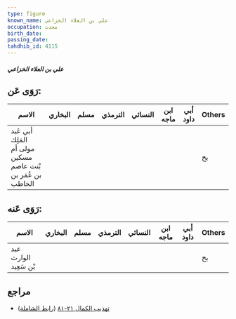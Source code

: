 ```yaml
---
type: figure
known_name: علي بن العلاء الخزاعي
occupation: محدث
birth_date:
passing_date:
tahdhib_id: 4115
---
```

##### علي بن العلاء الخزاعي

## رَوَى عَن:
| الاسم                                                       | البخاري | مسلم | الترمذي | النسائي | ابن ماجه | أبي داود | Others |
| ----------------------------------------------------------- | ------- | ---- | ------- | ------- | -------- | -------- | ------ |
| أبي عَبد المَلِك مولى أم مسكين بْنت عاصم بن عُمَر بن الخاطب |         |      |         |         |          |          | بخ     |
## رَوَى عَنه:
| الاسم                 | البخاري | مسلم | الترمذي | النسائي | ابن ماجه | أبي داود | Others |
| --------------------- | ------- | ---- | ------- | ------- | -------- | -------- | ------ |
| عبد الوارث بْن سَعِيد |         |      |         |         |          |          | بخ     |
## مراجع
- [تهذيب الكمال ٢١-٨١](obsidian://open?vault=Tahdhib-al-Kamal&file=Figures/٤١١٥-علي%20بن%20العلاء%20الخزاعي) ([رابط الشاملة](https://shamela.ws/book/3722/10728))